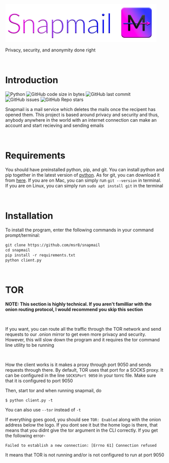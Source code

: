 ![Logo](ass/main.png)

Privacy, security, and anonymity done right

<br>

# Introduction

![Python](https://img.shields.io/badge/-Python-9cf?logo=python&style=plastic&logoColor=000066&labelColor=white) ![GitHub code size in bytes](https://img.shields.io/github/languages/code-size/msr8/snapmail?style=plastic) ![GitHub last commit](https://img.shields.io/github/last-commit/msr8/snapmail?style=plastic) ![GitHub issues](https://img.shields.io/github/issues/msr8/snapmail?style=plastic) ![GitHub Repo stars](https://img.shields.io/github/stars/msr8/snapmail?style=plastic) 

Snapmail is a mail service which deletes the mails once the recipent has opened them. This project is based around privacy and security and thus, anybody anywhere in the world with an internet connection can make an account and start recieving and sending emails

<br>

# Requirements

You should have preinstalled python, pip, and git. You can install python and pip together in the latest version of [python](https://www.python.org/downloads/). As for git, you can download it from [here](https://git-scm.com/). If you are on Mac, you can simply run `git --version` in terminal. If you are on Linux, you can simply run `sudo apt install git` in the terminal

<br>

# Installation

To install the program, enter the following commands in your command prompt/terminal:

```
git clone https://github.com/msr8/snapmail
cd snapmail
pip install -r requirements.txt
python client.py
```

<br>

# TOR

**NOTE: This section is highly technical. If you aren't familliar with the onion routing protocol, I would recommend you skip this section**

<br>

If you want, you can route all the traffic through the TOR network and send requests to our .onion mirror to get even more privacy and security. However, this will slow down the program and it requires the tor command line utility to be running

<br>

How the client works is it makes a proxy through port 9050 and sends requests through there. By default, TOR uses that port for a SOCKS proxy. It can be configured in the line `SOCKSPort 9050` in your torrc file. Make sure that it is configured to port 9050

Then, start tor and when running snapmail, do

```
$ python client.py -t
```

You can also use `--tor` instead of `-t`

If everything goes good, you should see `TOR: Enabled` along with the onion address below the logo. If you dont see it but the home logo is there, that means that you didnt give the tor argument in the CLI correctly. If you get the following error-

```
Failed to establish a new connection: [Errno 61] Connection refused
```

It means that TOR is not running and/or is not configured to run at port 9050



